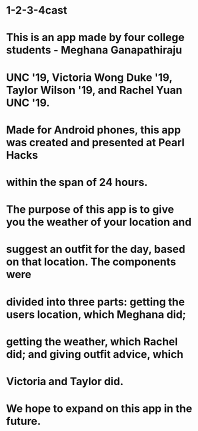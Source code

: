 # 1-2-3-4cast
# This is an app made by four college students - Meghana Ganapathiraju
# UNC '19, Victoria Wong Duke '19, Taylor Wilson '19, and Rachel Yuan UNC '19.
# Made for Android phones, this app was created and presented at Pearl Hacks
# within the span of 24 hours.
# The purpose of this app is to give you the weather of your location and
# suggest an outfit for the day, based on that location. The components were
# divided into three parts: getting the users location, which Meghana did; 
# getting the weather, which Rachel did; and giving outfit advice, which
# Victoria and Taylor did.
# We hope to expand on this app in the future.
